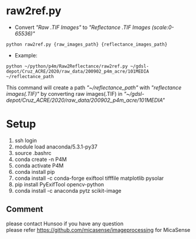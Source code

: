 # raw2ref.py
* Convert *"Raw .TIF Images"* to *"Reflectance .TIF Images (scale:0-65536)"*
```
python raw2ref.py {raw_images_path} {reflectance_images_path}
```

* Example:
```
python ~/python/p4m/Raw2Reflectance/raw2ref.py ~/gdsl-depot/Cruz_ACRE/2020/raw_data/200902_p4m_acre/101MEDIA ~/reflectance_path
```
This command will create a path *"\~\/reflectance_path"* with *"reflectance images(.TIF)"* by converting raw images(.TIF) in *"\~\/gdsl-depot/Cruz_ACRE/2020/raw_data/200902_p4m_acre/101MEDIA"*


# Setup
1. ssh login
2. module load anaconda/5.3.1-py37
3. source .bashrc
4. conda create -n P4M
5. conda activate P4M
6. conda install pip
7. conda install -c conda-forge exiftool tifffile matplotlib pysolar
8. pip install PyExifTool opencv-python
9. conda install -c anaconda pytz scikit-image


## Comment
please contact Hunsoo if you have any question </br>
please refer https://github.com/micasense/imageprocessing for MicaSense
